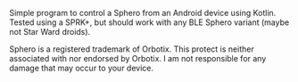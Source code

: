Simple program to control a Sphero from an Android device using Kotlin. Tested using a SPRK+, but should work with any BLE Sphero variant (maybe not Star Ward droids).

Sphero is a registered trademark of Orbotix.
This protect is neither associated with nor endorsed by Orbotix.
I am not responsible for any damage that may occur to your device.
